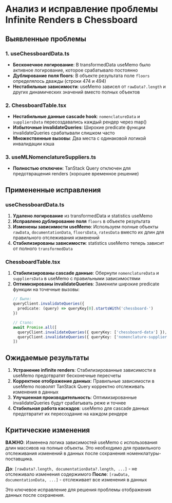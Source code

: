 # Анализ и исправление проблемы Infinite Renders в Chessboard

## Выявленные проблемы

### 1. useChessboardData.ts
- **Бесконечное логирование**: В transformedData useMemo было активное логирование, которое срабатывало постоянно
- **Дублирование поля floors**: В объекте результата поле `floors` определялось дважды (строки 474 и 494)
- **Нестабильные зависимости**: useMemo зависел от `rawData?.length` и других динамических значений вместо полных объектов

### 2. ChessboardTable.tsx
- **Нестабильные данные cascade hook**: `nomenclatureData` и `suppliersData` пересоздавались каждый рендер через map()
- **Избыточные invalidateQueries**: Широкие predicate функции invalidateQueries срабатывали слишком часто
- **Множественные вызовы**: Два места с одинаковой логикой инвалидации кэша

### 3. useMLNomenclatureSuppliers.ts
- **Полностью отключен**: TanStack Query отключен для предотвращения renders (хорошее временное решение)

## Примененные исправления

### useChessboardData.ts
1. **Удалено логирование** из transformedData и statistics useMemo
2. **Исправлено дублирование поля** `floors` в объекте результата
3. **Изменены зависимости useMemo**: Используем полные объекты `rawData`, `documentationData`, `floorsData`, `ratesData` вместо их длин для правильного отслеживания изменений
4. **Стабилизированы зависимости**: statistics useMemo теперь зависит от полного `transformedData`

### ChessboardTable.tsx
1. **Стабилизированы cascade данные**: Обернули `nomenclatureData` и `suppliersData` в useMemo с правильными зависимостями
2. **Оптимизированы invalidateQueries**: Заменили широкие predicate функции на точечные вызовы:
   ```typescript
   // Было:
   queryClient.invalidateQueries({
     predicate: (query) => queryKey[0].startsWith('chessboard-')
   })

   // Стало:
   await Promise.all([
     queryClient.invalidateQueries({ queryKey: ['chessboard-data'] }),
     queryClient.invalidateQueries({ queryKey: ['nomenclature-supplier-cascade'] })
   ])
   ```

## Ожидаемые результаты

1. **Устранение infinite renders**: Стабилизированные зависимости в useMemo предотвратят бесконечные пересчеты
2. **Корректное отображение данных**: Правильные зависимости в useMemo позволят TanStack Query корректно отслеживать изменения в данных
3. **Улучшенная производительность**: Оптимизированные invalidateQueries будут срабатывать реже и точнее
4. **Стабильная работа каскадов**: useMemo для cascade данных предотвратит их пересоздание на каждом рендере

## Критические изменения

**ВАЖНО**: Изменена логика зависимостей useMemo с использования длин массивов на полные объекты. Это необходимо для правильного отслеживания изменений в данных после сохранения номенклатуры-поставщика.

**До**: `[rawData?.length, documentationData?.length, ...]` - не отслеживало изменения содержимого
**После**: `[rawData, documentationData, ...]` - отслеживает все изменения в данных

Это ключевое исправление для решения проблемы отображения данных после сохранения.
